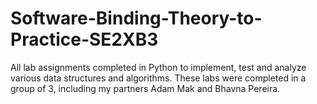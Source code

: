 # Software-Binding-Theory-to-Practice-SE2XB3

All lab assignments completed in Python to implement, test and analyze various data structures and algorithms. These labs were completed in a group of 3, including my partners Adam Mak and Bhavna Pereira.
